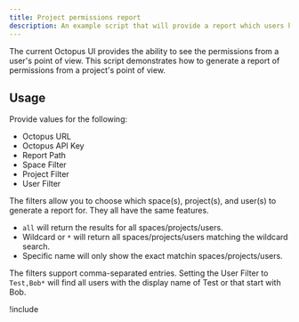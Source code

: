 ```yaml
---
title: Project permissions report
description: An example script that will provide a report which users have access to specific projects.
---
```


The current Octopus UI provides the ability to see the permissions from a user's point of view.  This script demonstrates how to generate a report of permissions from a project's point of view.

## Usage

Provide values for the following:

- Octopus URL
- Octopus API Key
- Report Path
- Space Filter
- Project Filter
- User Filter

The filters allow you to choose which space(s), project(s), and user(s) to generate a report for.  They all have the same features.

- `all` will return the results for all spaces/projects/users.
- Wildcard or `*` will return all spaces/projects/users matching the wildcard search.
- Specific name will only show the exact matchin spaces/projects/users.

The filters support comma-separated entries.  Setting the User Filter to `Test,Bob*` will find all users with the display name of Test or that start with Bob.

!include <project-permissions-report>